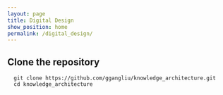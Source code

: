```yaml
---
layout: page
title: Digital Design
show_position: home
permalink: /digital_design/
---
```


## Clone the repository

```#!/bash/sh
  git clone https://github.com/ggangliu/knowledge_architecture.git
  cd knowledge_architecture
```

